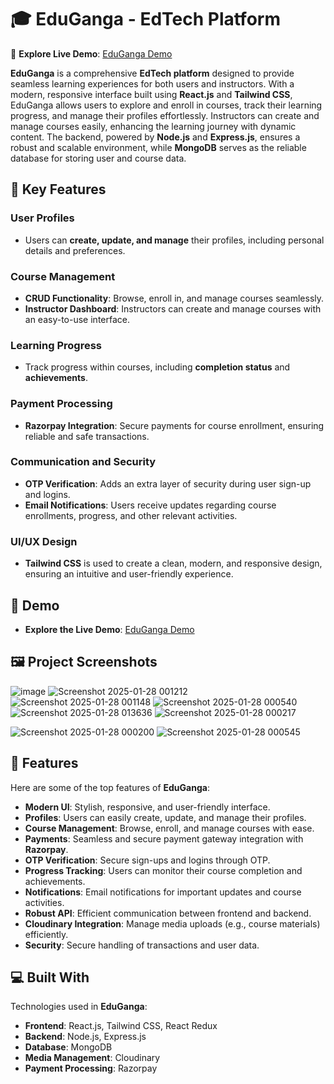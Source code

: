 # 🎓 **EduGanga - EdTech Platform**

🚀 **Explore Live Demo**: [EduGanga Demo](https://eduganga.netlify.app/)  

**EduGanga** is a comprehensive **EdTech platform** designed to provide seamless learning experiences for both users and instructors. With a modern, responsive interface built using **React.js** and **Tailwind CSS**, EduGanga allows users to explore and enroll in courses, track their learning progress, and manage their profiles effortlessly. Instructors can create and manage courses easily, enhancing the learning journey with dynamic content. The backend, powered by **Node.js** and **Express.js**, ensures a robust and scalable environment, while **MongoDB** serves as the reliable database for storing user and course data.

## 🌟 **Key Features**

### **User Profiles**  
- Users can **create, update, and manage** their profiles, including personal details and preferences.

### **Course Management**  
- **CRUD Functionality**: Browse, enroll in, and manage courses seamlessly.  
- **Instructor Dashboard**: Instructors can create and manage courses with an easy-to-use interface.

### **Learning Progress**  
- Track progress within courses, including **completion status** and **achievements**.

### **Payment Processing**  
- **Razorpay Integration**: Secure payments for course enrollment, ensuring reliable and safe transactions.

### **Communication and Security**  
- **OTP Verification**: Adds an extra layer of security during user sign-up and logins.  
- **Email Notifications**: Users receive updates regarding course enrollments, progress, and other relevant activities.

### **UI/UX Design**  
- **Tailwind CSS** is used to create a clean, modern, and responsive design, ensuring an intuitive and user-friendly experience.

## 🚀 **Demo**
- **Explore the Live Demo**: [EduGanga Demo](#)

## 🖼️ **Project Screenshots**
![image](https://github.com/user-attachments/assets/aca1e544-dbde-41bd-ac08-c2a63c402b22)
![Screenshot 2025-01-28 001212](https://github.com/user-attachments/assets/1b9a23b8-1556-43a0-86bb-2e917587bdcc)
![Screenshot 2025-01-28 001148](https://github.com/user-attachments/assets/5c12bc10-3bf1-4322-84cc-1fd1f0377aca)
![Screenshot 2025-01-28 000540](https://github.com/user-attachments/assets/51aaa913-531c-4fff-9ce4-8b5b0293b827)
![Screenshot 2025-01-28 013636](https://github.com/user-attachments/assets/8c7b683a-d156-4e31-a1bc-c6ad969b136e)
![Screenshot 2025-01-28 000217](https://github.com/user-attachments/assets/a1642b7b-6f64-441e-b8bb-1d56836bd629)

![Screenshot 2025-01-28 000200](https://github.com/user-attachments/assets/3e096854-4892-421a-97d1-2d56109d450f)
![Screenshot 2025-01-28 000545](https://github.com/user-attachments/assets/c0323b19-a717-4d5b-8bb6-a0f7bfa093d5)





## 🧐 **Features**
Here are some of the top features of **EduGanga**:

- **Modern UI**: Stylish, responsive, and user-friendly interface.  
- **Profiles**: Users can easily create, update, and manage their profiles.  
- **Course Management**: Browse, enroll, and manage courses with ease.  
- **Payments**: Seamless and secure payment gateway integration with **Razorpay**.  
- **OTP Verification**: Secure sign-ups and logins through OTP.  
- **Progress Tracking**: Users can monitor their course completion and achievements.  
- **Notifications**: Email notifications for important updates and course activities.  
- **Robust API**: Efficient communication between frontend and backend.  
- **Cloudinary Integration**: Manage media uploads (e.g., course materials) efficiently.  
- **Security**: Secure handling of transactions and user data.  

## 💻 **Built With**
Technologies used in **EduGanga**:

- **Frontend**: React.js, Tailwind CSS, React Redux  
- **Backend**: Node.js, Express.js  
- **Database**: MongoDB  
- **Media Management**: Cloudinary  
- **Payment Processing**: Razorpay  
